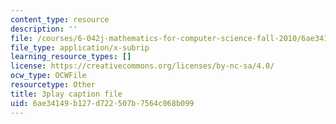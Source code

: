```yaml
---
content_type: resource
description: ''
file: /courses/6-042j-mathematics-for-computer-science-fall-2010/6ae34149b127d722507b7564c068b099_MOfhhFaQdjw.srt
file_type: application/x-subrip
learning_resource_types: []
license: https://creativecommons.org/licenses/by-nc-sa/4.0/
ocw_type: OCWFile
resourcetype: Other
title: 3play caption file
uid: 6ae34149-b127-d722-507b-7564c068b099
---
```

